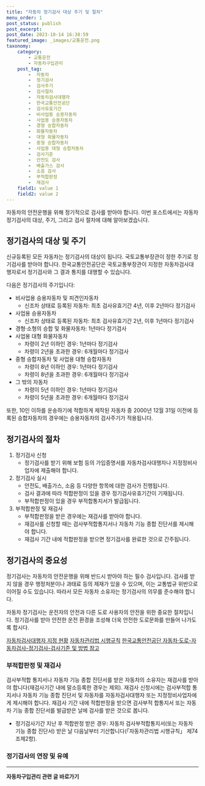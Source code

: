 ```yaml
---
title: "자동차 정기검사 대상 주기 및 절차"
menu_order: 1
post_status: publish
post_excerpt: 
post_date: 2023-10-14 16:38:59
featured_image: _images/교통운전.png
taxonomy:
    category:
        - 교통운전
        - 자동차구입관리
    post_tag:
        -  자동차
        -  정기검사
        -  검사주기
        -  검사절차
        -  자동차검사대행자
        -  한국교통안전공단
        -  검사유효기간
        -  비사업용 승용자동차
        -  사업용 승용자동차
        -  경형 승합자동차
        -  화물자동차
        -  대형 화물자동차
        -  중형 승합자동차
        -  사업용 대형 승합자동차
        -  검사기준
        -  안전도 검사
        -  배출가스 검사
        -  소음 검사
        -  부적합판정
        -  재검사
    field1: value 1
    field2: value 2
---
```




자동차의 안전운행을 위해 정기적으로 검사를 받아야 합니다. 이번 포스트에서는 자동차 정기검사의 대상, 주기, 그리고 검사 절차에 대해 알아보겠습니다.

## 정기검사의 대상 및 주기

신규등록된 모든 자동차는 정기검사의 대상이 됩니다. 국토교통부장관이 정한 주기로 정기검사를 받아야 합니다. 한국교통안전공단은 국토교통부장관이 지정한 자동차검사대행자로서 정기검사와 그 결과 통지를 대행할 수 있습니다.

다음은 정기검사의 주기입니다:

- 비사업용 승용자동차 및 피견인자동차
    - 신조차 상태로 등록된 자동차: 최초 검사유효기간 4년, 이후 2년마다 정기검사
- 사업용 승용자동차
    - 신조차 상태로 등록된 자동차: 최초 검사유효기간 2년, 이후 1년마다 정기검사
- 경형·소형의 승합 및 화물자동차: 1년마다 정기검사
- 사업용 대형 화물자동차
    - 차령이 2년 이하인 경우: 1년마다 정기검사
    - 차령이 2년을 초과한 경우: 6개월마다 정기검사
- 중형 승합자동차 및 사업용 대형 승합자동차
    - 차령이 8년 이하인 경우: 1년마다 정기검사
    - 차령이 8년을 초과한 경우: 6개월마다 정기검사
- 그 밖의 자동차
    - 차령이 5년 이하인 경우: 1년마다 정기검사
    - 차령이 5년을 초과한 경우: 6개월마다 정기검사

또한, 10인 이하를 운송하기에 적합하게 제작된 자동차 중 2000년 12월 31일 이전에 등록된 승합자동차의 경우에는 승용자동차의 검사주기가 적용됩니다.

## 정기검사의 절차

1. 정기검사 신청
   - 정기검사를 받기 위해 보험 등의 가입증명서를 자동차검사대행자나 지정정비사업자에 제출해야 합니다.
2. 정기검사 실시
   - 안전도, 배출가스, 소음 등 다양한 항목에 대한 검사가 진행됩니다.
   - 검사 결과에 따라 적합판정이 있을 경우 정기검사유효기간이 기재됩니다.
   - 부적합판정이 있을 경우 부적합통지서가 발급됩니다.
3. 부적합판정 및 재검사
   - 부적합판정을 받은 경우에는 재검사를 받아야 합니다.
   - 재검사를 신청할 때는 검사부적합통지서나 자동차 기능 종합 진단서를 제시해야 합니다.
   - 재검사 기간 내에 적합판정을 받으면 정기검사를 완료한 것으로 간주됩니다.

## 정기검사의 중요성

정기검사는 자동차의 안전운행을 위해 반드시 받아야 하는 필수 검사입니다. 검사를 받지 않을 경우 행정처분이나 과태료 등의 제재가 있을 수 있으며, 이는 교통법규 위반으로 이어질 수도 있습니다. 따라서 모든 자동차 소유자는 정기검사의 의무를 준수해야 합니다.

자동차 정기검사는 운전자의 안전과 다른 도로 사용자의 안전을 위한 중요한 절차입니다. 정기검사를 받아 안전한 운전 환경을 조성해 더욱 안전한 도로문화를 만들어 나가도록 합시다.

[자동차검사대행자 지정 현황](https://www.anseong.go.kr/depart/carAppointRepair/list.do?mId=0304030200#:~:text=%EC%A7%80%EC%A0%95%EC%A0%95%EB%B9%84%EC%82%AC%EC%97%85%EC%9E%90%ED%98%84%ED%99%A9%20%EB%AA%A9%EB%A1%9D%EC%9D%84%20%EB%B2%88%ED%98%B8%2C%20%EC%83%81%ED%98%B8%2C%20%EC%97%85%EC%A2%85%2C%20%EC%A7%80%EC%A0%95%EC%A0%95%EB%B9%84%EA%B5%AC%EB%B6%84%2C%20%EC%82%AC%EC%97%85%EC%9E%A5,%EC%86%8C%EC%9E%AC%EC%A7%80%2C%20%EA%B2%80%EC%82%AC%EB%B2%94%EC%9C%84%2C%20%EC%A0%84%ED%99%94%EB%B2%88%ED%98%B8%20%ED%95%AD%EB%AA%A9%EB%B3%84%20%EC%83%81%EC%84%B8%ED%9E%88%20%EC%95%88%EB%82%B4%ED%95%98%EB%8A%94%20%ED%91%9C%EC%9E%85%EB%8B%88%EB%8B%A4.)
[자동차관리법 시행규칙](https://www.law.go.kr/%EB%B2%95%EB%A0%B9/%EC%9E%90%EB%8F%99%EC%B0%A8%EA%B4%80%EB%A6%AC%EB%B2%95%EC%8B%9C%ED%96%89%EA%B7%9C%EC%B9%99)
[한국교통안전공단 자동차·도로-자동차검사-정기검사-검사기준 및 방법 참고](https://www.kotsa.or.kr/portal/contents.do?menuCode=01010200)
### 부적합판정 및 재검사

검사부적합 통지서나 자동차 기능 종합 진단서를 받은 자동차의 소유자는 재검사를 받아야 합니다(재검사기간 내에 말소등록한 경우는 제외). 재검사 신청시에는 검사부적합 통지서나 자동차 기능 종합 진단서 및 자동차를 자동차검사대행자 또는 지정정비사업자에게 제시해야 합니다. 재검사 기간 내에 적합판정을 받으면 검사부적 합통지서 또는 자동차 기능 종합 진단서를 발급받은 날에 검사를 받은 것으로 봅니다.

- 정기검사기간 지난 후 적합판정 받은 경우: 자동차 검사부적합통지서(또는 자동차 기능 종합 진단서) 받은 날 다음날부터 기산합니다(「자동차관리법 시행규칙」 제74조제2항).

### 정기검사의 연장 및 유예

<!-- wp:separator -->
<hr class="wp-block-separator has-alpha-channel-opacity"/>
<!-- /wp:separator -->
<!-- wp:group {"backgroundColor":"base","layout":{"type":"constrained"}} -->
<div class="wp-block-group has-base-background-color has-background"><!-- wp:paragraph {"align":"center","fontSize":"large"} -->
<p class="has-text-align-center has-large-font-size"><strong>자동차구입관리 관련 글 바로가기</strong></p>
<!-- /wp:paragraph -->


<!-- wp:latest-posts
{"categories":[{"id":3655,"count":19,"description":"","link":"https://uknowlaw.com/category/%ec%9e%90%eb%8f%99%ec%b0%a8%ea%b5%ac%ec%9e%85%ea%b4%80%eb%a6%ac/","name":"자동차구입관리","slug":"자동차구입관리","taxonomy":"category","parent":0,"meta":[],"_links":{"self":[{"href":"https://uknowlaw.com/wp-json/wp/v2/categories/3655"}],"collection":[{"href":"https://uknowlaw.com/wp-json/wp/v2/categories"}],"about":[{"href":"https://uknowlaw.com/wp-json/wp/v2/taxonomies/category"}],"wp:post_type":[{"href":"https://uknowlaw.com/wp-json/wp/v2/posts?categories=3655"}],"curies":[{"name":"wp","href":"https://api.w.org/{rel}","templated":true}]}}],"postsToShow":100,"excerptLength":28,"postLayout":"grid","columns":2,"featuredImageAlign":"left","featuredImageSizeSlug":"large","fontSize":"medium"} /--></div>
<!-- /wp:group -->